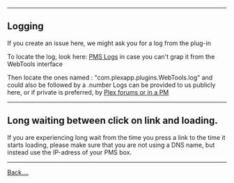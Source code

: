 ***
## Logging

If you create an issue here, we might ask you for a log from the plug-in

To locate the log, look here: [PMS Logs](https://support.plex.tv/hc/en-us/articles/200250417-Log-File-Locations) in case you can't grap it from the WebTools interface

Then locate the ones named : "com.plexapp.plugins.WebTools.log" and could also be followed by a .number
Logs can be provided to us publicly here, or if private is preferred, by [Plex forums or in a PM](https://github.com/dagalufh/WebTools.bundle/wiki/Contact)

***

## Long waiting between click on link and loading.

If you are experiencing long wait from the time you press a link to the time it starts loading, please make sure that you are not using a DNS name, but instead use the IP-adress of your PMS box.

***
[Back....](https://github.com/dagalufh/WebTools.bundle/wiki)